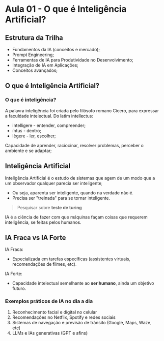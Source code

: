 # Aula 01 - O que é Inteligência Artificial?

## Estrutura da Trilha

- Fundamentos da IA (conceitos e mercado);
- Prompt Engineering;
- Ferramentas de IA para Produtividade no Desenvolvimento;
- Integração de IA em Aplicações;
- Conceitos avançados;

## O que é Inteligência Artificial?

### O que é inteligência?

A palavra inteligência foi criada pelo filósofo romano Cícero, para expressar a faculdade intelectual. 
Do latim intellectus:
- intelligere - entender, compreender;
- íntus - dentro;
- lègere - ler, escolher;

Capacidade de aprender, raciocinar, resolver problemas, perceber o ambiente e se adaptar;

## Inteligência Artificial

Inteligência Artificial é o estudo de sistemas que agem de um modo que a um observador 
qualquer parecia ser inteligente;

- Ou seja, aparenta ser inteligente, quando na verdade não é.
- Precisa ser "treinada" para se tornar inteligente.

> Pesquisar sobre **teste de turing**

IA é a ciência de fazer com que máquinas façam coisas que requerem inteligência, se feitas pelos humanos.

## IA Fraca vs IA Forte

IA Fraca:
- Especializada em tarefas específicas (assistentes virtuais, recomendações de filmes, etc).

IA Forte:
- Capacidade intelectual semelhante ao **ser humano**, ainda um objetivo futuro.

### Exemplos práticos de IA no dia a dia

1. Reconhecimento facial e digital no celular
2. Recomendações no Netflix, Spotify e redes sociais
3. Sistemas de navegação e previsão de trânsito (Google, Maps, Waze, etc)
4. LLMs e IAs generativas (GPT e afins)